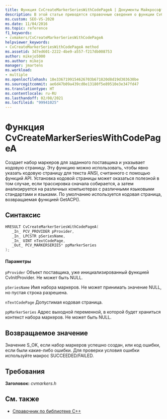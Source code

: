 ```yaml
---
title: Функция CvCreateMarkerSeriesWithCodePageA | Документы Майкрософт
description: В этой статье приводятся справочные сведения о функции CvCreateMarkerSeriesWithCodePageA из пакета SDK визуализатора параллелизма (библиотека C).
ms.custom: SEO-VS-2020
ms.date: 11/04/2016
ms.topic: reference
f1_keywords:
- cvmakers/CvCreateMarkerSeriesWithCodePageA
helpviewer_keywords:
- CvCreateMarkerSeriesWithCodePageA method
ms.assetid: 3d7ed601-2222-4be9-a557-f217db008753
author: mikejo5000
ms.author: mikejo
manager: jmartens
ms.workload:
- multiple
ms.openlocfilehash: 18e3367199154626703b671820d8d19d303630be
ms.sourcegitcommit: ae6d47b09a439cd0e13180f5e89510e3e347fd47
ms.translationtype: HT
ms.contentlocale: ru-RU
ms.lasthandoff: 02/08/2021
ms.locfileid: "99941025"
---
```

# <a name="cvcreatemarkerserieswithcodepagea-function"></a>Функция CvCreateMarkerSeriesWithCodePageA
Создает набор маркеров для заданного поставщика и указывает кодовую страницу. Эту функцию можно использовать, чтобы явно указать кодовую страницу для текста ANSI, считанного с помощью функций API. Установка кодовой страницы может оказаться полезной в том случае, если трассировка сначала собирается, а затем анализируется на различных компьютерах с различными языковыми стандартами и языками. По умолчанию используется кодовая страница, возвращаемая функцией GetACP().

## <a name="syntax"></a>Синтаксис

```C
HRESULT CvCreateMarkerSeriesWithCodePageA(
   _In_ PCV_PROVIDER pProvider,
   _In_ LPCSTR pSeriesName,
   _In_ UINT nTextCodePage,
   _Out_ PCV_MARKERSERIES* ppMarkerSeries
);
```

#### <a name="parameters"></a>Параметры
 `pProvider` Объект поставщика, уже инициализированный функцией CvInitProvider. Не может быть NULL.

 `pSeriesName` Имя набора маркеров. Не может принимать значение NULL, но пустая строка разрешена.

 `nTextCodePage` Допустимая кодовая страница.

 `ppMarkerSeries` Адрес выходной переменной, в которой будет храниться контекст набора маркеров. Не может быть NULL.

## <a name="return-value"></a>Возвращаемое значение
 Значение S_OK, если набор маркеров успешно создан, или код ошибки, если были какие-либо ошибки. Для проверки условия ошибки используйте макрос SUCCEEDED/FAILED.

## <a name="requirements"></a>Требования
 **Заголовок:** *cvmarkers.h*

## <a name="see-also"></a>См. также
- [Справочник по библиотеке C++](../profiling/cpp-library-reference.md)